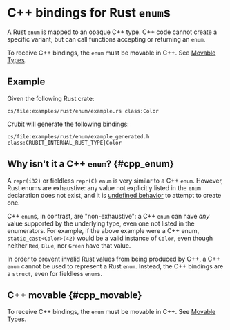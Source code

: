 # C++ bindings for Rust `enum`s

A Rust `enum` is mapped to an opaque C++ type. C++ code cannot create a specific
variant, but can call functions accepting or returning an `enum`.

To receive C++ bindings, the `enum` must be movable in C++. See
[Movable Types](movable_types).

## Example

Given the following Rust crate:

```live-snippet
cs/file:examples/rust/enum/example.rs class:Color
```

Crubit will generate the following bindings:

<!-- Note: Kythe currently indexes this as class `CRUBIT_INTERNAL_RUST_TYPE` because it doesn't have a build rule. -->

```live-snippet
cs/file:examples/rust/enum/example_generated.h class:CRUBIT_INTERNAL_RUST_TYPE|Color
```

## Why isn't it a C++ `enum`? {#cpp_enum}

A `repr(i32)` or fieldless `repr(C)` `enum` is very similar to a C++ `enum`.
However, Rust enums are exhaustive: any value not explicitly listed in the
`enum` declaration does not exist, and it is
[undefined behavior](https://doc.rust-lang.org/reference/behavior-considered-undefined.html)
to attempt to create one.

C++ `enum`s, in contrast, are "non-exhaustive": a C++ `enum` can have *any*
value supported by the underlying type, even one not listed in the enumerators.
For example, if the above example were a C++ enum, `static_cast<Color>(42)`
would be a valid instance of `Color`, even though neither `Red`, `Blue`, nor
`Green` have that value.

In order to prevent invalid Rust values from being produced by C++, a C++ `enum`
cannot be used to represent a Rust `enum`. Instead, the C++ bindings are a
`struct`, even for fieldless `enum`s.

## C++ movable {#cpp_movable}

To receive C++ bindings, the `enum` must be movable in C++. See
[Movable Types](movable_types).
